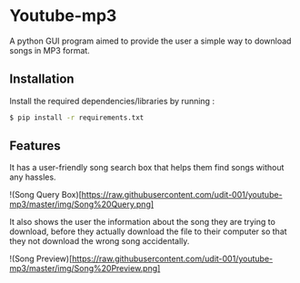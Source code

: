 # Youtube-mp3
A python GUI program aimed to provide the user a simple way to download songs in MP3 format.

## Installation
Install the required dependencies/libraries by running :

```bash
$ pip install -r requirements.txt
```

## Features
It has a user-friendly song search box that helps them find songs without any hassles.

!(Song Query Box)[https://raw.githubusercontent.com/udit-001/youtube-mp3/master/img/Song%20Query.png]

It also shows the user the information about the song they are trying to download, before they actually download the file to their computer so that they not download the wrong song accidentally.

!(Song Preview)[https://raw.githubusercontent.com/udit-001/youtube-mp3/master/img/Song%20Preview.png]


